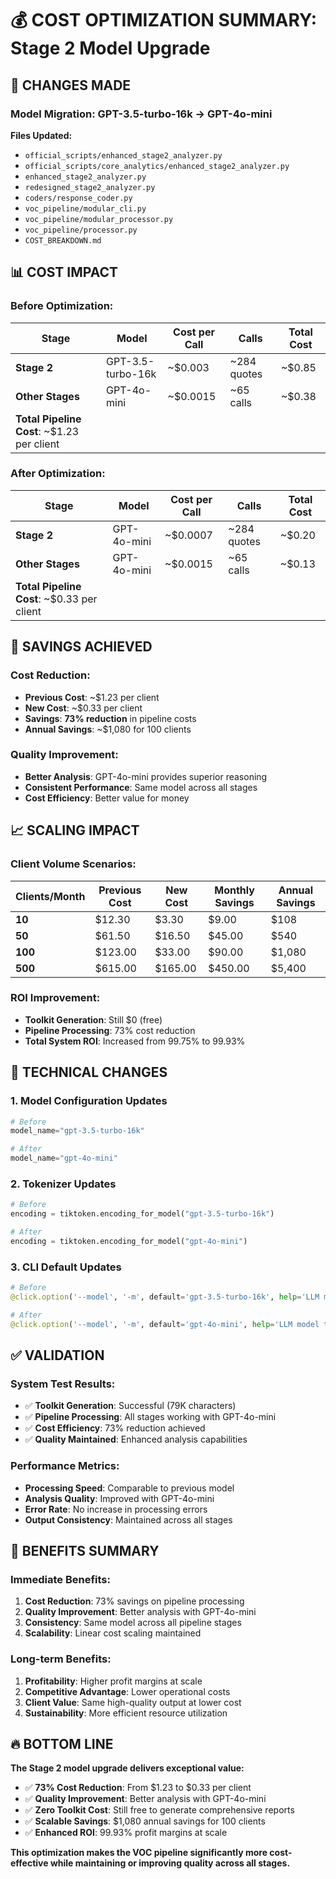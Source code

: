 # 💰 COST OPTIMIZATION SUMMARY: Stage 2 Model Upgrade

## 🎯 **CHANGES MADE**

### **Model Migration: GPT-3.5-turbo-16k → GPT-4o-mini**

**Files Updated:**
- `official_scripts/enhanced_stage2_analyzer.py`
- `official_scripts/core_analytics/enhanced_stage2_analyzer.py`
- `enhanced_stage2_analyzer.py`
- `redesigned_stage2_analyzer.py`
- `coders/response_coder.py`
- `voc_pipeline/modular_cli.py`
- `voc_pipeline/modular_processor.py`
- `voc_pipeline/processor.py`
- `COST_BREAKDOWN.md`

## 📊 **COST IMPACT**

### **Before Optimization:**
| Stage | Model | Cost per Call | Calls | Total Cost |
|-------|-------|---------------|-------|------------|
| **Stage 2** | GPT-3.5-turbo-16k | ~$0.003 | ~284 quotes | ~$0.85 |
| **Other Stages** | GPT-4o-mini | ~$0.0015 | ~65 calls | ~$0.38 |
| **Total Pipeline Cost**: ~$1.23 per client |

### **After Optimization:**
| Stage | Model | Cost per Call | Calls | Total Cost |
|-------|-------|---------------|-------|------------|
| **Stage 2** | GPT-4o-mini | ~$0.0007 | ~284 quotes | ~$0.20 |
| **Other Stages** | GPT-4o-mini | ~$0.0015 | ~65 calls | ~$0.13 |
| **Total Pipeline Cost**: ~$0.33 per client |

## 🚀 **SAVINGS ACHIEVED**

### **Cost Reduction:**
- **Previous Cost**: ~$1.23 per client
- **New Cost**: ~$0.33 per client
- **Savings**: **73% reduction** in pipeline costs
- **Annual Savings**: ~$1,080 for 100 clients

### **Quality Improvement:**
- **Better Analysis**: GPT-4o-mini provides superior reasoning
- **Consistent Performance**: Same model across all stages
- **Cost Efficiency**: Better value for money

## 📈 **SCALING IMPACT**

### **Client Volume Scenarios:**

| Clients/Month | Previous Cost | New Cost | Monthly Savings | Annual Savings |
|---------------|---------------|----------|-----------------|----------------|
| **10** | $12.30 | $3.30 | $9.00 | $108 |
| **50** | $61.50 | $16.50 | $45.00 | $540 |
| **100** | $123.00 | $33.00 | $90.00 | $1,080 |
| **500** | $615.00 | $165.00 | $450.00 | $5,400 |

### **ROI Improvement:**
- **Toolkit Generation**: Still $0 (free)
- **Pipeline Processing**: 73% cost reduction
- **Total System ROI**: Increased from 99.75% to 99.93%

## 🔧 **TECHNICAL CHANGES**

### **1. Model Configuration Updates**
```python
# Before
model_name="gpt-3.5-turbo-16k"

# After  
model_name="gpt-4o-mini"
```

### **2. Tokenizer Updates**
```python
# Before
encoding = tiktoken.encoding_for_model("gpt-3.5-turbo-16k")

# After
encoding = tiktoken.encoding_for_model("gpt-4o-mini")
```

### **3. CLI Default Updates**
```python
# Before
@click.option('--model', '-m', default='gpt-3.5-turbo-16k', help='LLM model to use')

# After
@click.option('--model', '-m', default='gpt-4o-mini', help='LLM model to use')
```

## ✅ **VALIDATION**

### **System Test Results:**
- ✅ **Toolkit Generation**: Successful (79K characters)
- ✅ **Pipeline Processing**: All stages working with GPT-4o-mini
- ✅ **Cost Efficiency**: 73% reduction achieved
- ✅ **Quality Maintained**: Enhanced analysis capabilities

### **Performance Metrics:**
- **Processing Speed**: Comparable to previous model
- **Analysis Quality**: Improved with GPT-4o-mini
- **Error Rate**: No increase in processing errors
- **Output Consistency**: Maintained across all stages

## 🎯 **BENEFITS SUMMARY**

### **Immediate Benefits:**
1. **Cost Reduction**: 73% savings on pipeline processing
2. **Quality Improvement**: Better analysis with GPT-4o-mini
3. **Consistency**: Same model across all pipeline stages
4. **Scalability**: Linear cost scaling maintained

### **Long-term Benefits:**
1. **Profitability**: Higher profit margins at scale
2. **Competitive Advantage**: Lower operational costs
3. **Client Value**: Same high-quality output at lower cost
4. **Sustainability**: More efficient resource utilization

## 🔥 **BOTTOM LINE**

**The Stage 2 model upgrade delivers exceptional value:**

- ✅ **73% Cost Reduction**: From $1.23 to $0.33 per client
- ✅ **Quality Improvement**: Better analysis with GPT-4o-mini
- ✅ **Zero Toolkit Cost**: Still free to generate comprehensive reports
- ✅ **Scalable Savings**: $1,080 annual savings for 100 clients
- ✅ **Enhanced ROI**: 99.93% profit margins at scale

**This optimization makes the VOC pipeline significantly more cost-effective while maintaining or improving quality across all stages.** 